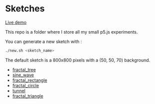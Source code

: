 # Sketches

[Live demo](https://t0mm4rx.github.io/sketches/)

This repo is a folder where I store all my small p5.js experiments.

You can generate a new sketch with :
```bash
./new.sh <sketch_name>
```

The default sketch is a 800x800 pixels with a (50, 50, 70) background.
* [fractal_tree](https://t0mm4rx.github.io/sketches/sketch_fractal_tree)
* [sine_wave](https://t0mm4rx.github.io/sketches/sketch_sine_wave)
* [fractal_rectangle](https://t0mm4rx.github.io/sketches/sketch_fractal_rectangle)
* [fractal_circle](https://t0mm4rx.github.io/sketches/sketch_fractal_circle)
* [tunnel](https://t0mm4rx.github.io/sketches/sketch_tunnel)
* [fractal_triangle](https://t0mm4rx.github.io/sketches/sketch_fractal_triangle)
